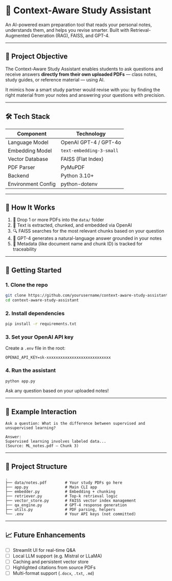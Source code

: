 # 📘 Context-Aware Study Assistant

An AI-powered exam preparation tool that reads your personal notes, understands them, and helps you revise smarter. Built with Retrieval-Augmented Generation (RAG), FAISS, and GPT-4.

---

## 🎯 Project Objective

The Context-Aware Study Assistant enables students to ask questions and receive answers **directly from their own uploaded PDFs** — class notes, study guides, or reference material — using AI.

It mimics how a smart study partner would revise with you: by finding the right material from your notes and answering your questions with precision.

---

## 🛠️ Tech Stack

| Component           | Technology              |
|--------------------|-------------------------|
| Language Model      | OpenAI GPT-4 / GPT-4o   |
| Embedding Model     | `text-embedding-3-small`|
| Vector Database     | FAISS (Flat Index)      |
| PDF Parser          | PyMuPDF                 |
| Backend             | Python 3.10+            |
| Environment Config  | python-dotenv           |

---

## 🧠 How It Works

1. 📂 Drop 1 or more PDFs into the `data/` folder  
2. 🧩 Text is extracted, chunked, and embedded via OpenAI  
3. 🔍 FAISS searches for the most relevant chunks based on your question  
4. 🤖 GPT-4 generates a natural-language answer grounded in your notes  
5. 🧾 Metadata (like document name and chunk ID) is tracked for traceability

---

## 🚀 Getting Started

### 1. Clone the repo

```bash
git clone https://github.com/yourusername/context-aware-study-assistant.git
cd context-aware-study-assistant
```

### 2. Install dependencies

```bash
pip install -r requirements.txt
```

### 3. Set your OpenAI API key

Create a `.env` file in the root:

```env
OPENAI_API_KEY=sk-xxxxxxxxxxxxxxxxxxxxxxxxxxxx
```

### 4. Run the assistant

```bash
python app.py
```

Ask any question based on your uploaded notes!

---

## 💬 Example Interaction

```
Ask a question: What is the difference between supervised and unsupervised learning?

Answer:
Supervised learning involves labeled data...
(Source: ML_notes.pdf – Chunk 3)
```

---

## 📂 Project Structure

```
.
├── data/notes.pdf        # Your study PDFs go here
├── app.py                # Main CLI app
├── embedder.py           # Embedding + chunking
├── retriever.py          # Top-k retrieval logic
├── vector_store.py       # FAISS vector index management
├── qa_engine.py          # GPT-4 response generation
├── utils.py              # PDF parsing, helpers
└── .env                  # Your API keys (not committed)
```

---

## 📈 Future Enhancements

- [ ] Streamlit UI for real-time Q&A  
- [ ] Local LLM support (e.g. Mistral or LLaMA)  
- [ ] Caching and persistent vector store  
- [ ] Highlighted citations from source PDFs  
- [ ] Multi-format support (`.docx`, `.txt`, `.md`)
